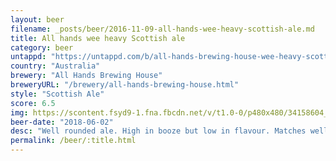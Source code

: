 ```yaml
---
layout: beer
filename: _posts/beer/2016-11-09-all-hands-wee-heavy-scottish-ale.md
title: All hands wee heavy Scottish ale
category: beer
untappd: "https://untappd.com/b/all-hands-brewing-house-wee-heavy-scottish-ale/2642054"
country: "Australia"
brewery: "All Hands Brewing House"
breweryURL: "/brewery/all-hands-brewing-house.html"
style: "Scottish Ale"
score: 6.5
img: https://scontent.fsyd9-1.fna.fbcdn.net/v/t1.0-0/p480x480/34158604_10156301083153745_623246260555481088_o.jpg?_nc_cat=105&_nc_sid=e007fa&_nc_ohc=5JzwA87dl70AX8E-QeC&_nc_oc=AQmct9-lMWwlKpimBDnkkeYIFe44RJDzF72BlhKA4GxaCnN3u6gvOYtUv_G4-cALjw0&_nc_ht=scontent.fsyd9-1.fna&_nc_tp=6&oh=4b5b6a1c9856d779616fc21dd7eafe43&oe=5F47944B
beer-date: "2018-06-02"
desc: "Well rounded ale. High in booze but low in flavour. Matches well with salty food"
permalink: /beer/:title.html
---
```

